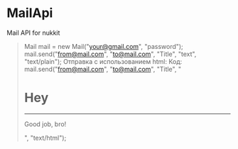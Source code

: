 # MailApi
Mail API for nukkit

> Mail mail = new Mail("your@gmail.com", "password");
> mail.send("from@mail.com", "to@mail.com", "Title", "text", "text/plain");
> Отправка с использованием html:
> Код:
> mail.send("from@mail.com", "to@mail.com", "Title", "<h1>Hey</h1><hr><p>Good job, bro!</p>", "text/html");

